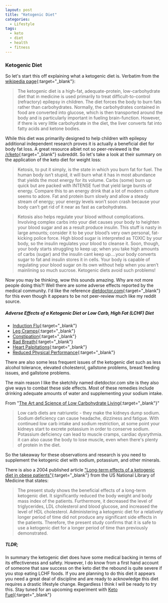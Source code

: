 ```yaml
---
layout: post
title: "Ketogenic Diet"
categories:
  - Lifestyle
tags:
  - keto
  - diet
  - health
  - fitness
---
```


### Ketogenic Diet

So let's start this off explaining what a ketogenic diet is. Verbatim from the [wikipedia page](https://en.wikipedia.org/wiki/Ketogenic_diet){:target="_blank"}:

> The ketogenic diet is a high-fat, adequate-protein, low-carbohydrate diet that in medicine is used primarily to treat difficult-to-control (refractory) epilepsy in children. The diet forces the body to burn fats rather than carbohydrates. Normally, the carbohydrates contained in food are converted into glucose, which is then transported around the body and is particularly important in fueling brain-function. However, if there is very little carbohydrate in the diet, the liver converts fat into fatty acids and ketone bodies.

While this diet was primarilly designed to help children with epilepsy additional independent research proves it is actually a beneficial diet for body fat loss. A great resource albiet not so peer-reviewed is the [/r/keto](https://www.reddit.com/r/keto/wiki/keto_in_a_nutshell){:target="_blank"} subreddit. So let's take a look at their summary on the application of the keto diet for weight loss:

> Ketosis, to put it simply, is the state in which you burn fat for fuel. The human body isn’t stupid, it will burn what it has in most abundance that yields the most energy for its volume. Carbs (some) burn up quick but are packed with INTENSE fuel that yield large bursts of energy. Compare this to an energy drink that a lot of modern culture seems to adore. Fat and protein burn slowly and allow a steady stream of energy; your energy levels won’t soon crash because your body can’t get rid of it near as fast as carbohydrates.

> Ketosis also helps regulate your blood without complications. Involving complex carbs into your diet causes your body to heighten your blood sugar and as a result produce insulin. This stuff is nasty in large amounts; consider it to be your blood’s very own personal, fat-kicking police force. High blood sugar is interpreted as TOXIC by your body, so the insulin regulates your blood to cleanse it. Soon, though, your body starts struggling to keep up; when you take high amounts of carbs (sugar) and the insulin cant keep up....your body converts sugar to fat and insulin stores it in cells. Your body is capable of regulating your blood sugar on its own without help when you aren’t mainlining so much sucrose. Ketogenic diets avoid such problems!

Now you may be thinking, wow this sounds amazing. Why are not more people doing this?! Well there are some adverse effects reported by the medical community. I'd like the reference [dietdoctor.com](https://www.dietdoctor.com/low-carb){:target="_blank"} for this even though it appears to be not peer-review much like my reddit source.

##### Adverse Effects of a Ketogenic Diet or Low Carb, High Fat (LCHF) Diet

* [Induction Flu](https://www.dietdoctor.com/low-carb/side-effects#inductionflu){:target="_blank"}
* [Leg Cramps](https://www.dietdoctor.com/low-carb/side-effects#legcramps){:target="_blank"}
* [Constipation](https://www.dietdoctor.com/low-carb/side-effects#constipation){:target="_blank"}
* [Bad Breath](https://www.dietdoctor.com/low-carb/side-effects#badbreath){:target="_blank"}
* [Heart Palpitations](https://www.dietdoctor.com/low-carb/side-effects#palpitations){:target="_blank"}
* [Reduced Physical Performance](https://www.dietdoctor.com/low-carb/side-effects#performance){:target="_blank"}

There are also some less frequent issues of the ketogenic diet such as less alcohol tolerance, elevated cholesterol, gallstone problems, breast feeding issues, and gallstone problems.

The main reason I like the sketchily named dietdoctor.com site is they also give ways to combat these side effects. Most of these remedies include drinking adequate amounts of water and supplementing your sodium intake.

From "[The Art and Science of Low Carbohydrate Living](https://smile.amazon.com/Art-Science-Low-Carbohydrate-Living/dp/0983490708?sa-no-redirect=1){:target="_blank"}"

> Low carb diets are natriuretic - they make the kidneys dump sodium. Sodium deficiency can cause headache, dizziness and fatigue. With continued low carb intake and sodium restriction, at some point your kidneys start to excrete potassium in order to conserve sodium. Potassium deficiency can lead to muscle cramps, cardiac dysrythmia. it can also cause the body to lose muscle, even when there's plenty of protein in the diet.

So the takeaway for these observations and research is you need to supplement the ketogenic diet with sodium, potassium, and other minerals. 

There is also a 2004 published article ["Long-term effects of a ketogenic diet in obese patients"](http://www.ncbi.nlm.nih.gov/pmc/articles/PMC2716748/){:target="_blank"} from the US National Library of Medicine that states:

> The present study shows the beneficial effects of a long-term ketogenic diet. It significantly reduced the body weight and body mass index of the patients. Furthermore, it decreased the level of triglycerides, LDL cholesterol and blood glucose, and increased the level of HDL cholesterol. Administering a ketogenic diet for a relatively longer period of time did not produce any significant side effects in the patients. Therefore, the present study confirms that it is safe to use a ketogenic diet for a longer period of time than previously demonstrated.

##### TLDR;

In summary the ketogenic diet does have some medical backing in terms of its effectiveness and safety. However, I do know from a first hand account of someone that saw success on the keto diet the rebound is quite severe if you stop eating LCHF foods. If you are planning to do this diet it appears you need a great deal of discipline and are ready to acknowledge this diet requires a drastic lifestyle change. Regardless I think I will be ready to try this. Stay tuned for an upcoming experiment with [Keto Fuel](http://superbodyfuel.com/shop/keto-fuel/){:target="_blank"}
